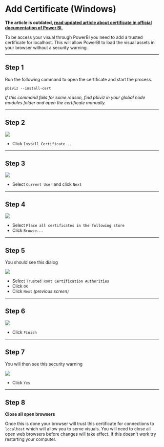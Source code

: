 # Add Certificate (Windows)

**The article is outdated, [read updated article about certificate in official documentation of Power BI.](https://docs.microsoft.com/power-bi/developer/visuals/create-ssl-certificate)**

To be access your visual through PowerBI you need to add a trusted certificate for localhost. This will allow PowerBI to load the visual assets in your browser without a security warning.

----------

## Step 1

Run the following command to open the certificate and start the process.

```
pbiviz --install-cert
```

*If this command fails for some reason, find pbiviz in your global node modules folder and open the certificate manually.*

----------

## Step 2

![](images/windows0.png)

* Click `Install Certificate...`

----------

## Step 3

![](images/windows2.png)

* Select `Current User` and click `Next`

----------

## Step 4

![](images/windows3.png)

* Select `Place all certificates in the following store`
* Click `Browse...`

----------

## Step 5

You should see this dialog

![](images/windows4.png)

* Select `Trusted Root Certification Authorities`
* Click `OK`
* Click `Next` *(previous screen)*

----------

## Step 6

![](images/windows5.png)

* Click `Finish`

----------

## Step 7

You will then see this security warning

![](images/windows6.png)

* Click `Yes`

----------

## Step 8

**Close all open browsers**

Once this is done your browser will trust this certificate for connections to `localhost` which will allow you to serve visuals. You will need to close all open web browsers before changes will take effect. If this doesn't work try restarting your computer.